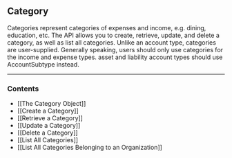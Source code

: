 ## Category


Categories represent categories of expenses and income, e.g. dining, education, etc. The API allows you to create, retrieve, update, and delete a category, as well as list all categories. Unlike an account type, categories are user-supplied. Generally speaking, users should only use categories for the income and expense types. asset and liability account types should use AccountSubtype instead.
___
### Contents
- [[The Category Object]]
- [[Create a Category]]
- [[Retrieve a Category]]
- [[Update a Category]]
- [[Delete a Category]]
- [[List All Categories]]
- [[List All Categories Belonging to an Organization]]




